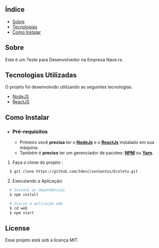 ## Índice

- [Sobre](#sobre)
- [Tecnologias](#tecnologias)
- [Como Instalar](#instalar)

<a id="sobre"></a>

## Sobre

Este é um Teste para Desenvolvedor na Empresa Nave.rs.

<a id="tecnologias"></a>

## Tecnologias Utilizadas

O projeto foi desenvolvido utilizando as seguintes tecnologias.

- [NodeJS](https://nodejs.org/en/)
- [ReactJS](https://reactjs.org/)

<a id="instalar"></a>

## Como Instalar

- ### **Pré-requisitos**

  - Primeiro você **precisa** ter o **[NodeJs](https://nodejs.org/en/)** e o **[ReactJs](https://reactjs.org/)** instalado em sua  máquina.
  - Também é **preciso** ter um gerenciador de pacotes: **[NPM](https://www.npmjs.com/)** ou **[Yarn](https://yarnpkg.com/)**.

1. Faça o clone do projeto :

```sh
  $ git clone https://github.com/IdenilsonSantos/Ecoleta.git
```

2. Executando a Aplicação:

```sh
  # Instale as dependências
  $ npm install

  # Inicie a aplicação web
  $ cd web
  $ npm start

```

## License

Esse projeto está sob a licença MIT.